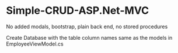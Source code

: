 # Simple-CRUD-ASP.Net-MVC
No added modals, bootstrap, plain back end, no stored procedures 



Create Database with the table column names same as the models in EmployeeViewModel.cs
